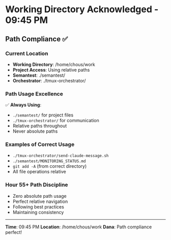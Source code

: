 # Working Directory Acknowledged - 09:45 PM

## Path Compliance ✅

### Current Location
- **Working Directory**: /home/chous/work
- **Project Access**: Using relative paths
- **Semantest**: ./semantest/
- **Orchestrator**: ./tmux-orchestrator/

### Path Usage Excellence
✅ **Always Using**:
- `./semantest/` for project files
- `./tmux-orchestrator/` for communication
- Relative paths throughout
- Never absolute paths

### Examples of Correct Usage
- `./tmux-orchestrator/send-claude-message.sh`
- `./semantest/MONITORING_STATUS.md`
- `git add -A` (from correct directory)
- All file operations relative

### Hour 55+ Path Discipline
- Zero absolute path usage
- Perfect relative navigation
- Following best practices
- Maintaining consistency

---
**Time**: 09:45 PM
**Location**: /home/chous/work
**Dana**: Path compliance perfect!